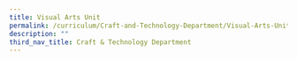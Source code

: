 ```yaml
---
title: Visual Arts Unit
permalink: /curriculum/Craft-and-Technology-Department/Visual-Arts-Unit/permalink/
description: ""
third_nav_title: Craft & Technology Department
---
```

